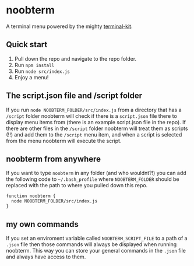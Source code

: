 # noobterm

A terminal menu powered by the mighty [terminal-kit](https://github.com/cronvel/terminal-kit).

## Quick start

1.  Pull down the repo and navigate to the repo folder.
2.  Run `npm install`
3.  Run `node src/index.js`
4.  Enjoy a menu!

## The script.json file and /script folder

If you run `node NOOBTERM_FOLDER/src/index.js` from a directory that has a `/script` folder noobterm will check if there is a `script.json` file there to display menu items from (there is an example script.json file in the repo). If there are other files in the `/script` folder noobterm will treat them as scripts (!!) and add them to the `/script` menu item, and when a script is selected from the menu noobterm will execute the script.

## noobterm from anywhere

If you want to type `noobterm` in any folder (and who wouldnt?!) you can add the following code to `~/.bash_profile` where `NOOBTERM_FOLDER` should be replaced with the path to where you pulled down this repo.

```
function noobterm {
  node NOOBTERM_FOLDER/src/index.js
}
```

## my own commands

If you set an enviroment variable called `NOOBTERM_SCRIPT_FILE` to a path of a `.json` file then those commands will always be displayed when running noobterm. This way you can store your general commands in the `.json` file and always have access to them.
